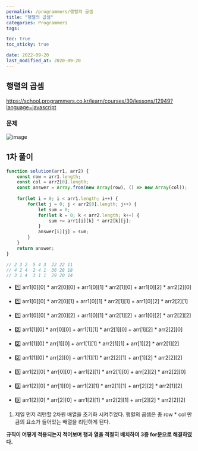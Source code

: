 ```yaml
---
permalink: /programmers/행렬의 곱셈
title: "행렬의 곱셈"
categories: Programmers
tags: 

toc: true
toc_sticky: true

date: 2022-09-20
last_modified_at: 2020-09-20
---
```


## 행렬의 곱셈

https://school.programmers.co.kr/learn/courses/30/lessons/12949?language=javascript

### 문제

![image](https://user-images.githubusercontent.com/45479309/191156429-a16c92bd-cda2-49cd-b260-c22b90214ef7.png)

## 1차 풀이

```javascript
function solution(arr1, arr2) {
    const row = arr1.length;
    const col = arr2[0].length;
    const answer = Array.from(new Array(row), () => new Array(col));
    
    for(let i = 0; i < arr1.length; i++) {
        for(let j = 0; j < arr2[0].length; j++) {
            let sum = 0;
            for(let k = 0; k < arr2.length; k++) {
                sum += arr1[i][k] * arr2[k][j];
            }
            answer[i][j] = sum;
        }
    }
    return answer;
}

// 2 3 2  5 4 3  22 22 11
// 4 2 4  2 4 1  36 28 18
// 3 1 4  3 1 1  29 20 14
```

- 1️⃣ arr1[0][0] * arr2[0][0] + arr1[0][1] * arr2[1][0] + arr1[0][2] * arr2[2][0]
- 1️⃣ arr1[0][0] * arr2[0][1] + arr1[0][1] * arr2[1][1] + arr1[0][2] * arr2[2][1]
- 1️⃣ arr1[0][0] * arr2[0][2] + arr1[0][1] * arr2[1][2] + arr1[0][2] * arr2[2][2]

- 2️⃣ arr1[1][0] * arr[0][0] + arr1[1][1] * arr2[1][0] + arr[1][2] * arr2[2][0]
- 2️⃣ arr1[1][0] * arr[1][0] + arr1[1][1] * arr2[1][1] + arr[1][2] * arr2[1][2]
- 2️⃣ arr1[1][0] * arr[2][0] + arr1[1][1] * arr2[2][1] + arr[1][2] * arr2[2][2]

- 3️⃣ arr1[2][0] * arr[0][0] + arr1[2][1] * arr2[1][0] + arr[2][2] * arr2[2][0]
- 3️⃣ arr1[2][0] * arr[1][0] + arr1[2][1] * arr2[1][1] + arr[2][2] * arr2[1][2]
- 3️⃣ arr1[2][0] * arr[2][0] + arr1[2][1] * arr2[2][1] + arr[2][2] * arr2[2][2]

1. 제일 먼저 리턴할 2차원 배열을 초기화 시켜주었다. 행렬의 곱셈은 총 row * col 만큼의 요소가 들어있는 배열을 리턴하게 된다.

**규칙이 어떻게 적용되는지 적어보며 행과 열을 적절히 배치하여 3중 for문으로 해결하였다.**
